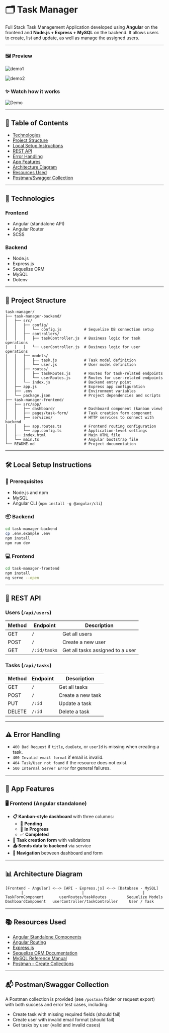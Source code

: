 # 🗂️ Task Manager 

Full Stack Task Management Application developed using **Angular** on the frontend and **Node.js + Express + MySQL** on the backend. It allows users to create, list and update, as well as manage the assigned users.

---

### 🖼️ Preview

![demo1](./assets/demo1.JPG)

![demo2](./assets/demo2.JPG)

### ✨ Watch how it works

![Demo](./assets/demo.gif)

---

## 📌 Table of Contents

- [Technologies](#-technologies)
- [Project Structure](#-project-structure)
- [Local Setup Instructions](#-local-setup-instructions)
- [REST API](#-rest-api)
- [Error Handling](#-error-handling)
- [App Features](#-app-features)
- [Architecture Diagram](#-architecture-diagram)
- [Resources Used](#-resources-used)
- [Postman/Swagger Collection](#-postmanswagger-collection)

---

## 🚀 Technologies

### Frontend
- Angular (standalone API)
- Angular Router
- SCSS

### Backend
- Node.js
- Express.js
- Sequelize ORM
- MySQL
- Dotenv

---

## 🧱 Project Structure

```
task-manager/
├── task-manager-backend/
│   ├── src/
│   │   ├── config/
│   │   │   └── config.js          # Sequelize DB connection setup
│   │   ├── controllers/
│   │   │   ├── taskController.js  # Business logic for task operations
│   │   │   └── userController.js  # Business logic for user operations
│   │   ├── models/
│   │   │   ├── task.js            # Task model definition
│   │   │   └── user.js            # User model definition
│   │   ├── routes/
│   │   │   ├── taskRoutes.js      # Routes for task-related endpoints
│   │   │   └── userRoutes.js      # Routes for user-related endpoints
│   │   └── index.js               # Backend entry point
│   ├── app.js                     # Express app configuration
│   ├── .env                       # Environment variables
│   └── package.json               # Project dependencies and scripts
├── task-manager-frontend/
│   ├── src/app/
│   │   ├── dashboard/             # Dashboard component (kanban view)
│   │   ├── pages/task-form/       # Task creation form component
│   │   ├── services/              # HTTP services to connect with backend
│   │   ├── app.routes.ts          # Frontend routing configuration
│   │   └── app.config.ts          # Application-level settings
│   ├── index.html                 # Main HTML file
│   └── main.ts                    # Angular bootstrap file
└── README.md                      # Project documentation
```

---

## 🛠️ Local Setup Instructions

### 🔧 Prerequisites
- Node.js and npm
- MySQL
- Angular CLI (`npm install -g @angular/cli`)

### 📦 Backend
```bash
cd task-manager-backend
cp .env.example .env
npm install
npm run dev
```

### 💻 Frontend
```bash
cd task-manager-frontend
npm install
ng serve --open
```
---

## 🔗 REST API

### Users (`/api/users`)
| Method | Endpoint         | Description                        |
|--------|------------------|------------------------------------|
| GET    | `/`              | Get all users                      |
| POST   | `/`              | Create a new user                  |
| GET    | `/:id/tasks`     | Get all tasks assigned to a user  |

### Tasks (`/api/tasks`)
| Method | Endpoint         | Description                        |
|--------|------------------|------------------------------------|
| GET    | `/`              | Get all tasks                      |
| POST   | `/`              | Create a new task                  |
| PUT    | `/:id`           | Update a task                      |
| DELETE | `/:id`           | Delete a task                      |

---

## ⚠️ Error Handling

- `400 Bad Request` if `title`, `dueDate`, or `userId` is missing when creating a task.
- `400 Invalid email format` if email is invalid.
- `404 Task/User not found` if the resource does not exist.
- `500 Internal Server Error` for general failures.

---

## 🧩 App Features

### 🖥️ Frontend (Angular standalone)

- **📋 Kanban-style dashboard** with three columns:
  - 🔶 **Pending**
  - 🔵 **In Progress**
  - ✅ **Completed**
- **📝 Task creation form** with validations
- **📤 Sends data to backend** via service
- **🔁 Navigation** between dashboard and form

---

## 📊 Architecture Diagram

```
[Frontend - Angular] <--> [API - Express.js] <--> [Database - MySQL]
       |                          |                          |
TaskFormComponent       userRoutes/taskRoutes         Sequelize Models
DashboardComponent   userController/taskController     User / Task
```

---

## 📚 Resources Used

- [Angular Standalone Components](https://angular.io/guide/standalone-components)
- [Angular Routing](https://angular.io/guide/router)
- [Express.js](https://expressjs.com/)
- [Sequelize ORM Documentation](https://sequelize.org/)
- [MySQL Reference Manual](https://dev.mysql.com/doc/)
- [Postman - Create Collections](https://learning.postman.com/docs/getting-started/creating-the-first-collection/)

---

## 📬 Postman/Swagger Collection

A Postman collection is provided (see `/postman` folder or request export) with both success and error test cases, including:

- Create task with missing required fields (should fail)
- Create user with invalid email format (should fail)
- Get tasks by user (valid and invalid cases)



